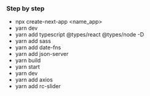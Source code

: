 ### Step by step

* npx create-next-app <name_app>
* yarn dev
* yarn add typescript @types/react @types/node -D
* yarn add sass
* yarn add date-fns
* yarn add json-server
* yarn build
* yarn start
* yarn dev
* yarn add axios
* yarn add rc-slider






